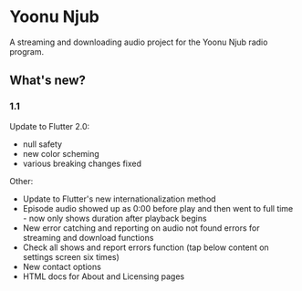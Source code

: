 # Yoonu Njub

A streaming and downloading audio project for the Yoonu Njub radio program.

## What's new?

### 1.1

Update to Flutter 2.0:

- null safety
- new color scheming
- various breaking changes fixed

Other:

- Update to Flutter's new internationalization method
- Episode audio showed up as 0:00 before play and then went to full time - now only shows duration after playback begins
- New error catching and reporting on audio not found errors for streaming and download functions
- Check all shows and report errors function (tap below content on settings screen six times)
- New contact options
- HTML docs for About and Licensing pages
